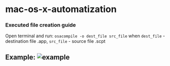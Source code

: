 mac-os-x-automatization
=======================

### Executed file creation guide

Open terminal and run:
`osacompile -o dest_file src_file`
when `dest_file` - destination file .app, `src_file` - source file .scpt

Example:
![example](http://i.imgur.com/C7ezhcc.png)
-----------------------
